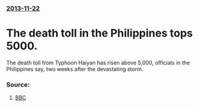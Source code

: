 ### [2013-11-22](/news/2013/11/22/index.md)

# The death toll in the Philippines tops 5000. 

The death toll from Typhoon Haiyan has risen above 5,000, officials in the Philippines say, two weeks after the devastating storm.


### Source:

1. [BBC](http://www.bbc.co.uk/news/world-asia-25051606)
